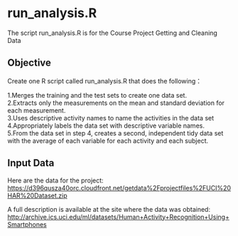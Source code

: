 run_analysis.R
==============
The script run_analysis.R is for the Course Project Getting and Cleaning Data 

Objective
--------------
Create one R script called run_analysis.R that does the following：

  1.Merges the training and the test sets to create one data set.  
  2.Extracts only the measurements on the mean and standard deviation for each measurement.   
  3.Uses descriptive activity names to name the activities in the data set  
  4.Appropriately labels the data set with descriptive variable names.   
  5.From the data set in step 4, creates a second, independent tidy data set with the average of each variable for each activity and each subject.

Input Data
--------------
Here are the data for the project:  
https://d396qusza40orc.cloudfront.net/getdata%2Fprojectfiles%2FUCI%20HAR%20Dataset.zip  

A full description is available at the site where the data was obtained:   
http://archive.ics.uci.edu/ml/datasets/Human+Activity+Recognition+Using+Smartphones

